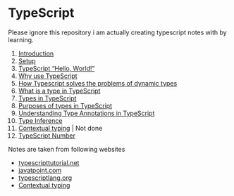 # TypeScript
Please ignore this repository i am actually creating typescript notes with by learning.

1. [Introduction](https://github.com/Svastikkka/TYPESCRIPT/blob/development/1.%20Introduction.md)
2. [Setup](https://github.com/Svastikkka/TYPESCRIPT/blob/development/2.%20setup.md)
3. [TypeScript “Hello, World!”](https://github.com/Svastikkka/TYPESCRIPT/blob/development/3.%20TypeScript%20“Hello%2C%20World!”.md)
4. [Why use TypeScript](https://github.com/Svastikkka/TYPESCRIPT/blob/development/4.%20Why%20use%20TypeScript.md)
5. [How Typescript solves the problems of dynamic types](https://github.com/Svastikkka/TYPESCRIPT/blob/development/5.%20How%20Typescript%20solves%20the%20problems%20of%20dynamic%20types.md)
6. [What is a type in TypeScript](https://github.com/Svastikkka/TYPESCRIPT/blob/development/5.%20How%20Typescript%20solves%20the%20problems%20of%20dynamic%20types.md)
7. [Types in TypeScript](https://github.com/Svastikkka/TYPESCRIPT/blob/development/7.%20Types%20in%20TypeScript.md)
8. [Purposes of types in TypeScript](https://github.com/Svastikkka/TYPESCRIPT/blob/development/8.%20Purposes%20of%20types%20in%20TypeScript.md)
9. [Understanding Type Annotations in TypeScript](https://github.com/Svastikkka/TYPESCRIPT/blob/development/9.%20Understanding%20Type%20Annotations%20in%20TypeScript.md)
10. [Type Inference](https://github.com/Svastikkka/TYPESCRIPT/blob/development/10.%20Type%20Inference.md)
11. [Contextual typing](https://github.com/Svastikkka/TYPESCRIPT/blob/development/11.%20Contextual%20typing.md) | Not done
12. [TypeScript Number](https://github.com/Svastikkka/TYPESCRIPT/blob/development/12.%20TypeScript%20Number.md)

Notes are taken from following websites 

- [typescripttutorial.net](https://www.typescripttutorial.net)
- [javatpoint.com](https://www.javatpoint.com/typescript-tutorial)
- [typescriptlang.org](https://www.typescriptlang.org/docs/handbook/typescript-from-scratch.html)
- [Contextual typing](https://www.youtube.com/watch?v=72fsyTVnX-g)
